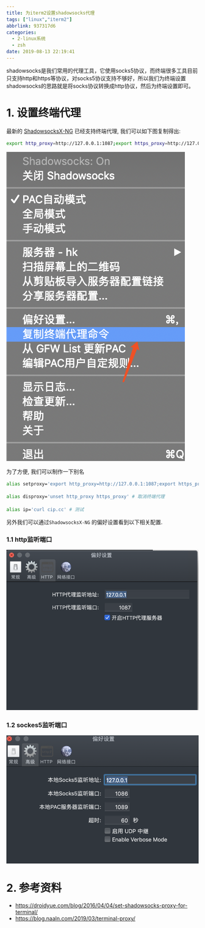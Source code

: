 ```yaml
---
title: 为iterm2设置shadowsocks代理
tags: ["linux","iterm2"]
abbrlink: 937317d6
categories:
  - 2-linux系统
  - zsh
date: 2019-08-13 22:19:41
---
```


shadowsocks是我们常用的代理工具，它使用socks5协议，而终端很多工具目前只支持http和https等协议，对socks5协议支持不够好，所以我们为终端设置shadowsocks的思路就是将socks协议转换成http协议，然后为终端设置即可。



# 1. 设置终端代理

最新的 [ShadowsocksX-NG](https://github.com/shadowsocks/ShadowsocksX-NG/releases/) 已经支持终端代理, 我们可以如下图复制得出:
```bash
export http_proxy=http://127.0.0.1:1087;export https_proxy=http://127.0.0.1:1087;
```
<!-- more -->

![1](为iterm2设置shadowsocks代理/1.png)



为了方便, 我们可以制作一下别名

```bash
alias setproxy='export http_proxy=http://127.0.0.1:1087;export https_proxy=http://127.0.0.1:1087;' # 设置终端代理

alias disproxy='unset http_proxy https_proxy' # 取消终端代理

alias ip='curl cip.cc' # 测试
```

另外我们可以通过`ShadowsocksX-NG` 的偏好设置看到以下相关配置.



### 1.1 http监听端口

![1](为iterm2设置shadowsocks代理/2.png)



### 1.2 sockes5监听端口

![1](为iterm2设置shadowsocks代理/3.png)



# 2. 参考资料

+ https://droidyue.com/blog/2016/04/04/set-shadowsocks-proxy-for-terminal/
+ https://blog.naaln.com/2019/03/terminal-proxy/
